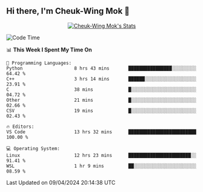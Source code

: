 ## Hi there, I'm Cheuk-Wing Mok 👋

<!--
**mozro0327/mozro0327** is a ✨ _special_ ✨ repository because its `README.md` (this file) appears on your GitHub profile.

Here are some ideas to get you started:

- 🔭 I’m currently working on ...
- 🌱 I’m currently learning ...
- 👯 I’m looking to collaborate on ...
- 🤔 I’m looking for help with ...
- 💬 Ask me about ...
- 📫 How to reach me: ...
- 😄 Pronouns: ...
- ⚡ Fun fact: ...
-->

<p align="center">
  <a href="https://github.com/mozro0327" class="rich-diff-level-one">
    <img src="https://github-readme-stats.vercel.app/api?username=mozro0327&title_color=333&text_color=777" alt="Cheuk-Wing Mok's Stats" >
    <!-- &hide=issues
    <img src="https://github-readme-stats.vercel.app/api?username=mozro0327&hide=issues&title_color=333&text_color=777" alt="Cheuk-Wing Mok's Stats" >
    -->
  </a>
</p>

<!--START_SECTION:waka-->
![Code Time](http://img.shields.io/badge/Code%20Time-2%2C469%20hrs%2014%20mins-blue)

📊 **This Week I Spent My Time On** 

```text
💬 Programming Languages: 
Python                   8 hrs 43 mins       ████████████████░░░░░░░░░   64.42 % 
C++                      3 hrs 14 mins       ██████░░░░░░░░░░░░░░░░░░░   23.91 % 
C                        38 mins             █░░░░░░░░░░░░░░░░░░░░░░░░   04.72 % 
Other                    21 mins             █░░░░░░░░░░░░░░░░░░░░░░░░   02.66 % 
CSV                      19 mins             █░░░░░░░░░░░░░░░░░░░░░░░░   02.43 % 

🔥 Editors: 
VS Code                  13 hrs 32 mins      █████████████████████████   100.00 % 

💻 Operating System: 
Linux                    12 hrs 23 mins      ███████████████████████░░   91.41 % 
WSL                      1 hr 9 mins         ██░░░░░░░░░░░░░░░░░░░░░░░   08.59 % 
```


 Last Updated on 09/04/2024 20:14:38 UTC
<!--END_SECTION:waka-->
